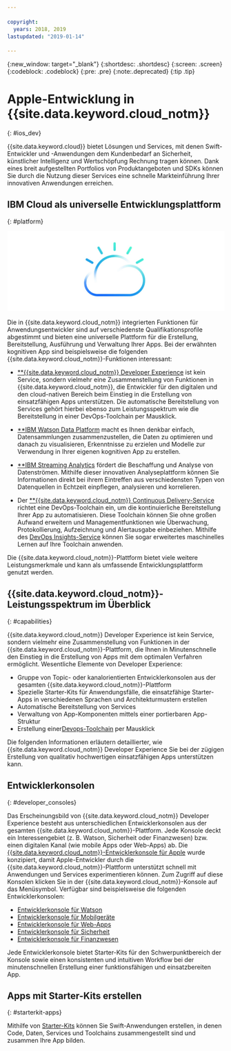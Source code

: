 ```yaml
---

copyright:
  years: 2018, 2019
lastupdated: "2019-01-14"

---
```


{:new_window: target="_blank"}
{:shortdesc: .shortdesc}
{:screen: .screen}
{:codeblock: .codeblock}
{:pre: .pre}
{:note:.deprecated}
{:tip .tip}

# Apple-Entwicklung in {{site.data.keyword.cloud_notm}}
{: #ios_dev}

{{site.data.keyword.cloud}} bietet Lösungen und Services, mit
denen Swift-Entwickler und -Anwendungen dem Kundenbedarf an Sicherheit,
künstlicher Intelligenz und Wertschöpfung Rechnung tragen können. Dank eines
breit aufgestellten Portfolios von Produktangeboten und SDKs können Sie durch
die Nutzung dieser Services eine schnelle Markteinführung Ihrer innovativen
Anwendungen erreichen.

## IBM Cloud als universelle Entwicklungsplattform
{: #platform}

 ![Entwicklertypen](images/IBM_Cloud_icon.png "IBM Cloud")

Die in {{site.data.keyword.cloud_notm}} integrierten Funktionen
für Anwendungsentwickler sind auf verschiedenste Qualifikationsprofile
abgestimmt und bieten eine universelle Plattform für die Erstellung, Bereitstellung,
Ausführung und Verwaltung Ihrer Apps. Bei der erwähnten kognitiven App sind
beispielsweise die folgenden {{site.data.keyword.cloud_notm}}-Funktionen interessant:

* [**{{site.data.keyword.cloud_notm}}
Developer Experience](/docs/overview/dev-journey.html) ist kein Service, sondern vielmehr eine
Zusammenstellung von Funktionen in {{site.data.keyword.cloud_notm}},
die Entwickler für den digitalen und den cloud-nativen Bereich beim Einstieg in
die Erstellung von einsatzfähigen Apps unterstützen. Die automatische
Bereitstellung von Services gehört hierbei ebenso zum Leistungsspektrum wie die
Bereitstellung in einer DevOps-Toolchain per Mausklick.

* [**IBM Watson
Data Platform](https://dataplatform.ibm.com) macht es Ihnen denkbar einfach,
Datensammlungen zusammenzustellen, die Daten zu optimieren und danach zu
visualisieren, Erkenntnisse zu erzielen und Modelle zur Verwendung in Ihrer
eigenen kognitiven App zu erstellen.

* [**IBM
Streaming Analytics](/docs/services/StreamingAnalytics/index.html) fördert die Beschaffung und Analyse von
Datenströmen. Mithilfe dieser innovativen Analyseplattform können Sie
Informationen direkt bei ihrem Eintreffen aus verschiedensten Typen von
Datenquellen in Echtzeit einpflegen, analysieren und korrelieren.

* Der [**{{site.data.keyword.cloud_notm}}
Continuous Delivery-Service](/docs/services/ContinuousDelivery/index.html) richtet eine DevOps-Toolchain
ein, um die kontinuierliche Bereitstellung Ihrer App zu automatisieren. Diese
Toolchain können Sie ohne großen Aufwand erweitern und Managementfunktionen wie
Überwachung, Protokollierung, Aufzeichnung und Alertausgabe einbeziehen. Mithilfe
des [DevOps
Insights-Service](/docs/services/DevOpsInsights/index.html) können Sie sogar erweitertes maschinelles Lernen auf
Ihre Toolchain anwenden.

Die {{site.data.keyword.cloud_notm}}-Plattform bietet viele
weitere Leistungsmerkmale und kann als umfassende Entwicklungsplattform genutzt werden.

## {{site.data.keyword.cloud_notm}}-Leistungsspektrum im Überblick
{: #capabilities}

{{site.data.keyword.cloud_notm}}
Developer Experience ist kein Service, sondern vielmehr eine
Zusammenstellung von Funktionen in der
{{site.data.keyword.cloud_notm}}-Plattform,
die Ihnen in Minutenschnelle den Einstieg in die Erstellung von Apps mit dem
optimalen Verfahren ermöglicht. Wesentliche Elemente von Developer Experience:

* Gruppe von Topic- oder kanalorientierten Entwicklerkonsolen aus der
gesamten {{site.data.keyword.cloud_notm}}-Plattform
* Spezielle Starter-Kits für Anwendungsfälle, die einsatzfähige
Starter-Apps in verschiedenen Sprachen und Architekturmustern erstellen
* Automatische Bereitstellung von Services
* Verwaltung von App-Komponenten mittels einer portierbaren App-Struktur
* Erstellung
einer[Devops-Toolchain](/docs/services/ContinuousDelivery/index.html) per Mausklick

Die folgenden Informationen erläutern detaillierter, wie
{{site.data.keyword.cloud_notm}}
Developer
Experience Sie bei der zügigen Erstellung von qualitativ hochwertigen
einsatzfähigen Apps unterstützen kann.

## Entwicklerkonsolen
{: #developer_consoles}

Das Erscheinungsbild von {{site.data.keyword.cloud_notm}}
Developer Experience besteht aus unterschiedlichen Entwicklerkonsolen aus der
gesamten {{site.data.keyword.cloud_notm}}-Plattform. Jede Konsole deckt
ein Interessengebiet (z. B. Watson, Sicherheit oder Finanzwesen) bzw. einen
digitalen Kanal (wie mobile Apps oder Web-Apps) ab. Die
[{{site.data.keyword.cloud_notm}}-Entwicklerkonsole
für Apple](https://cloud.ibm.com/developer/appledevelopment/dashboard) wurde konzipiert, damit Apple-Entwickler
durch die {{site.data.keyword.cloud_notm}}-Plattform unterstützt
schnell mit Anwendungen und Services experimentieren können. Zum Zugriff auf
diese Konsolen klicken Sie in der
{{site.data.keyword.cloud_notm}}-Konsole auf das Menüsymbol. Verfügbar
sind beispielsweise die folgenden Entwicklerkonsolen:

* [Entwicklerkonsole
für Watson](https://cloud.ibm.com/developer/watson/dashboard)
* [Entwicklerkonsole
für Mobilgeräte](https://cloud.ibm.com/developer/mobile/dashboard)
* [Entwicklerkonsole
für Web-Apps](https://cloud.ibm.com/developer/appservice/dashboard)
* [Entwicklerkonsole
für Sicherheit](https://cloud.ibm.com/developer/security/dashboard)
* [Entwicklerkonsole
für Finanzwesen](https://cloud.ibm.com/developer/finance/dashboard)

<!--Cloud native development is the process of developing apps that are optimized to leverage capabilities engendered from running on the cloud.  Flexibility, portability, scaling, rapid development, continuous delivery, and a close coupling development and operations ("devops) are characteristics of cloud applications. The {{site.data.keyword.cloud}} Developer Experience quickly gets you started building cloud native applications that are ready for team development and bound for production use.-->


<!--![Overview of elements of the {{site.data.keyword.cloud_notm}} Developer Experience](images/elements_of_devex.png "Overview of elements of the {{site.data.keyword.cloud_notm}} Developer Experience") <br> *Overview of elements of the {{site.data.keyword.cloud_notm}} Developer Experience*-->

Jede Entwicklerkonsole bietet Starter-Kits für den Schwerpunktbereich der
Konsole sowie einen konsistenten und intuitiven Workflow bei der
minutenschnellen Erstellung einer funktionsfähigen und einsatzbereiten App.

## Apps mit Starter-Kits erstellen
{: #starterkit-apps}

Mithilfe von
[Starter-Kits](/docs/swift/starter_kit/starter_kits.html) können Sie
Swift-Anwendungen erstellen, in denen Code, Daten, Services und Toolchains
zusammengestellt sind und zusammen Ihre App bilden.

